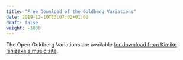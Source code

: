 ```yaml
---
title: "Free Download of the Goldberg Variations"
date: 2019-12-10T13:07:02+01:00
draft: false
weight: -1000
---
```


The Open Goldberg Variations are available [for download from Kimiko Ishizaka's music site](https://music.kimiko-pianko.com). 

